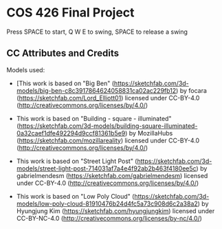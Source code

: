 # COS 426 Final Project
Press SPACE to start, Q W E to swing, SPACE to release a swing

## CC Attributes and Credits
Models used:

* [This work is based on "Big Ben" (https://sketchfab.com/3d-models/big-ben-c8c3917864624058831ca02ac229fb12) by focara (https://sketchfab.com/Lord_Elliott01) licensed under CC-BY-4.0 (http://creativecommons.org/licenses/by/4.0/)

* This work is based on "Building - square - illuminated" (https://sketchfab.com/3d-models/building-square-illuminated-0a32caef1dfe492294d9ccf81361b5e9) by MozillaHubs (https://sketchfab.com/mozillareality) licensed under CC-BY-4.0 (http://creativecommons.org/licenses/by/4.0/)

* This work is based on "Street Light Post" (https://sketchfab.com/3d-models/street-light-post-714031af7a4e4f92ab2b463f4180ee5c) by gabrielmendesm (https://sketchfab.com/gabrielmendesm) licensed under CC-BY-4.0 (http://creativecommons.org/licenses/by/4.0/)

* This work is based on "Low Poly Cloud" (https://sketchfab.com/3d-models/low-poly-cloud-81910476b24d4fc5a73c908d6c2a38a2) by Hyungjung Kim (https://sketchfab.com/hyungjungkim) licensed under CC-BY-NC-4.0 (http://creativecommons.org/licenses/by-nc/4.0/)
